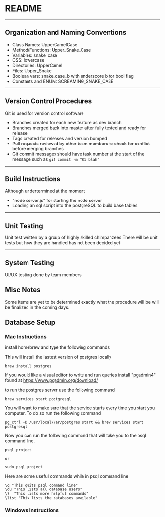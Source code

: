 # README

---
## Organization and Naming Conventions
* Class Names: UpperCamelCase
* Method/Functions: Upper\_Snake\_Case
* Variables: snake\_case
* CSS: lowercase
* Directories: UpperCamel
* Files: Upper\_Snake
* Boolean vars: snake\_case\_b with underscore b for bool flag
* Constants and ENUM: SCREAMING\_SNAKE\_CASE

---
## Version Control Procedures
Git is used for version control software
* Branches created for each new feature as dev branch
* Branches merged back into master after fully tested and ready for release
* Tags created for releases and version bumped
* Pull requests reviewed by other team members to check for conflict before merging branches
* Git commit messages should have task number at the start of the message such as ```git commit -m "81 blah"```

---
## Build Instructions
Although undertermined at the moment
* "node server.js" for starting the node server
* Loading an sql script into the postgreSQL to build base tables

---
## Unit Testing
Unit test written by a group of highly skilled chimpanzees
There will be unit tests but how they are handled has not been decided yet 

---
## System Testing
UI/UX testing done by team members

## Misc Notes
Some items are yet to be determined exactly what the procedure will be will be finalized in the coming days.


## Database Setup

### Mac Instructions
install homebrew and type the following commands.

This will install the lastest version of postgres locally
```
brew install postgres
```
If you would like a visual editor to write and run queries install "pgadmin4" found at https://www.pgadmin.org/download/

to run the postgres server use the following command
```
brew services start postgresql
```

You will want to make sure that the service starts every time you start you computer. To do so run the following command
```
pg_ctrl -D /usr/local/var/postgres start && brew services start postgresql
```

Now you can run the following command that will take you to the psql command line.
```
psql project

or 

sudo psql project
```
Here are some useful commands while in psql command line
```
\q "This quits psql command line"
\du "This lists all database users"
\?  "This lists more helpful commands"
\list "This lists the databases available"
```


### Windows Instructions
